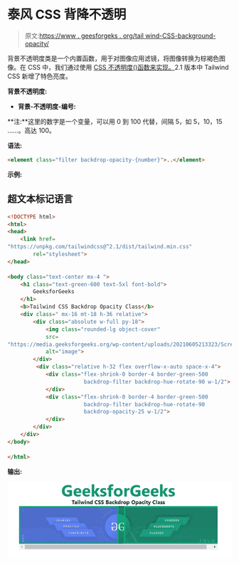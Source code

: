 # 泰风 CSS 背降不透明

> 原文:[https://www . geesforgeks . org/tail wind-CSS-background-opacity/](https://www.geeksforgeeks.org/tailwind-css-backdrop-opacity/)

背景不透明度类是一个内置函数，用于对图像应用滤镜，将图像转换为棕褐色图像。在 CSS 中，我们通过使用 [CSS 不透明度()函数来实现。](https://www.geeksforgeeks.org/css-opacity-function/)2.1 版本中 Tailwind CSS 新增了特色亮度。

**背景不透明度:**

*   **背景-不透明度-编号:**

**注:**这里的数字是一个变量，可以用 0 到 100 代替，间隔 5，如 5，10，15 ……。高达 100。

**语法:**

```html
<element class="filter backdrop-opacity-{number}">..</element>
```

**示例:**

## 超文本标记语言

```html
<!DOCTYPE html>
<html>
<head>
    <link href=
"https://unpkg.com/tailwindcss@^2.1/dist/tailwind.min.css"
        rel="stylesheet">
</head>

<body class="text-center mx-4 ">
    <h1 class="text-green-600 text-5xl font-bold">
        GeeksforGeeks
    </h1>
    <b>Tailwind CSS Backdrop Opacity Class</b>
    <div class=" mx-16 mt-18 h-36 relative">
        <div class="absolute w-full py-18">
            <img class="rounded-lg object-cover" 
            src=
"https://media.geeksforgeeks.org/wp-content/uploads/20210605213323/Screenshot20210605213311.png" 
            alt="image">
        </div>
         <div class="relative h-32 flex overflow-x-auto space-x-4">
            <div class="flex-shrink-0 border-4 border-green-500 
                        backdrop-filter backdrop-hue-rotate-90 w-1/2">
            </div>
            <div class="flex-shrink-0 border-4 border-green-500 
                        backdrop-filter backdrop-hue-rotate-90 
                        backdrop-opacity-25 w-1/2">
            </div>
        </div>        
    </div>
</body>

</html>
```

**输出:**

![](img/23ca98aec7bdd5932b04f705562f381f.png)